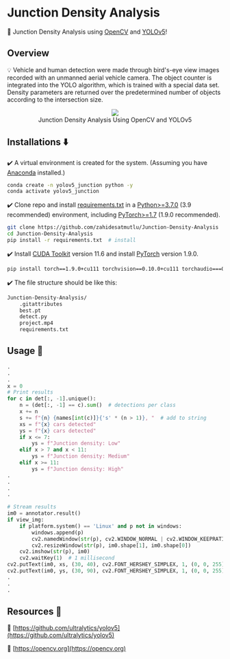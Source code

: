 # Junction Density Analysis

🙌 Junction Density Analysis using [OpenCV](https://opencv.org) and [YOLOv5](https://github.com/ultralytics/yolov5)!

## Overview

💡 Vehicle and human detection were made through bird's-eye view images recorded with an unmanned aerial vehicle camera. The object counter is integrated into the YOLO algorithm, which is trained with a special data set. Density parameters are returned over the predetermined number of objects according to the intersection size.

<p align="center">
  <img src="https://media.giphy.com/media/v1.Y2lkPTc5MGI3NjExaWQzY2NpanpwaHNtMjRzZnd1dWRtZmY2YTd3aHRpYTMyemkzeGs4NyZlcD12MV9pbnRlcm5hbF9naWZfYnlfaWQmY3Q9Zw/qFnWdofoVuowVljKpy/giphy.gif" />
  <br>Junction Density Analysis Using OpenCV and YOLOv5
</p>


## Installations ⬇️

✔️ A virtual environment is created for the system. (Assuming you have [Anaconda](https://www.anaconda.com/) installed.)

```bash
conda create -n yolov5_junction python -y
conda activate yolov5_junction
```

✔️ Clone repo and install [requirements.txt](https://github.com/zahidesatmutlu/yolov5-sahi/blob/master/requirements.txt) in a [Python>=3.7.0](https://www.python.org/downloads/) (3.9 recommended) environment, including [PyTorch>=1.7](https://pytorch.org/get-started/locally/) (1.9.0 recommended).

```bash
git clone https://github.com/zahidesatmutlu/Junction-Density-Analysis  # clone
cd Junction-Density-Analysis
pip install -r requirements.txt  # install
```

✔️ Install [CUDA Toolkit](https://developer.nvidia.com/cuda-11-6-0-download-archive) version 11.6 and install [PyTorch](https://pytorch.org/get-started/previous-versions/) version 1.9.0.

```bash
pip install torch==1.9.0+cu111 torchvision==0.10.0+cu111 torchaudio===0.9.0 -f https://download.pytorch.org/whl/torch_stable.html
```


✔️ The file structure should be like this:

```bash
Junction-Density-Analysis/
    .gitattributes
    best.pt
    detect.py
    project.mp4
    requirements.txt
```

## Usage 🔷

```python
.
.
.
x = 0
# Print results
for c in det[:, -1].unique():
    n = (det[:, -1] == c).sum()  # detections per class
    x += n
    s += f"{n} {names[int(c)]}{'s' * (n > 1)}, "  # add to string
    xs = f"{x} cars detected"
    ys = f"{x} cars detected"
    if x <= 7:
        ys = f"Junction density: Low"
    elif x > 7 and x < 11:
        ys = f"Junction density: Medium"
    elif x >= 11:
        ys = f"Junction density: High"
.
.
.
.

# Stream results
im0 = annotator.result()
if view_img:
    if platform.system() == 'Linux' and p not in windows:
        windows.append(p)
        cv2.namedWindow(str(p), cv2.WINDOW_NORMAL | cv2.WINDOW_KEEPRATIO)  # allow window resize (Linux)
        cv2.resizeWindow(str(p), im0.shape[1], im0.shape[0])
    cv2.imshow(str(p), im0)
    cv2.waitKey(1)  # 1 millisecond
cv2.putText(im0, xs, (30, 40), cv2.FONT_HERSHEY_SIMPLEX, 1, (0, 0, 255), 2, cv2.LINE_AA)
cv2.putText(im0, ys, (30, 90), cv2.FONT_HERSHEY_SIMPLEX, 1, (0, 0, 255), 2, cv2.LINE_AA)
.
.
.
```

## Resources 🤝

🔸 [https://github.com/ultralytics/yolov5](https://github.com/ultralytics/yolov5)

🔸 [https://opencv.org](https://opencv.org)
